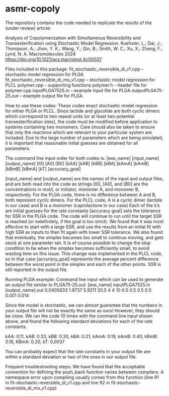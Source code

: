 # asmr-copoly
The repository contains the code needed to replicate the results of the (under review) article:

Analysis of Copolymerization with Simultaneous Reversibility and Transesterification using Stochastic Model Regression. Kuehster, L.; Dai, J.; Thompson, A.; Jhon, Y. K.; Wang, Y.; Qin, B.; Smith, W. C.; Xu, X.; Zhang, F.; Lynd, N. A. Macromolecules 2024 
https://doi.org/10.1021/acs.macromol.4c00037 

Files included in this package: fit_stochastic_reversible_di_v1.cpp –
stochastic model regression for PLGA
fit_stochastic_reversible_di_mo_v1.cpp – stochastic model regression for
PLCL polymer.cpp – supporting functions polymer.h – header file for
polymer.cpp inputPLGA7525.in – example input file for PLGA
outputPLGA75-25.out – example output file for PLGA

How to use these codes: These codes enact stochastic model regression
for either PLGA or PLCL. Since lactide and glycolide are both cyclic
dimers which correspond to two repeat units (or at least two potential
transesterification sites), the code must be modified before application
to systems containing two monomers. Care should also be taken to ensure
that only the reactions which are relevant to your particular system are
included. Due to the large number of parameters which are being
simulated, it is important that reasonable initial guesses are obtained
for all parameters.

The command line input order for both codes is: [exe_name] [input_name]
[output_name] [I0] [A0] [B0] [kAA] [kAB] [kBB] [kBA] [kAmA] [kAmB]
[kBmB] [kBmA] [kT] [accuracy_goal]

[input_name] and [output_name] are the names of the input and output
files, and are both read into the code as strings [I0], [A0], and [B0]
are the concentrations in mol/L or initiator, monomer A, and monomer B,
respectively. For the PLGA code, there is no difference between A and B,
both represent cyclic dimers. For the PLCL code, A is a cyclic dimer
(lactide in our case) and B is a monomer (caprolactone in our case) Each
of the k’s are initial guesses for the rate constants [accuracy goal]
sets the tolerance for SSR in the PLGA code. The code will continue to
run until the target SSR is reached (or indefinitely, if the goal is too
strict). We found that it was most effective to start with a large SSR,
and use the results from an initial fit with high SSR as inputs to then
fit again with lower SSR tolerance. We also found that eventually, the
simplex becomes too small to continue moving, and gets stuck at one
parameter set. It is of course possible to change the stop condition to
be when the simplex becomes sufficiently small, to avoid wasting time on
this issue. This change was implemented in the PLCL code, so in that
case [accuracy_goal] represents the average percent difference between
the worst point in the simplex and each of the other points. SSR is
still reported in the output file.

Running PLGA example: Command line input which can be used to generate
an output file similar to PLGA75-25.out: [exe_name] inputPLGA7525.in
[output_name].out 0.0405833 1.9737 5.9211 20.5 4 4 10 0.5 0.5 0.5 0.5
0.001 0.014

Since the model is stochastic, we can almost guarantee that the numbers
in your output file will not be exactly the same as ours! However, they
should be close. We ran the code 10 times with the command line input
shown above, and found the following standard deviations for each of the
rate constants.

kAA: 0.11, kAB: 0.33, kBB: 0.30, kBA: 0.21, kAmA: 0.19, kAmB: 0.40, 
kBmB: 0.16, KBmA: 0.20, kT: 0.0037

You can probably expect that the rate constants in your output file are
within a standard deviation or two of the ones in our output file.

Frequent troubleshooting steps: We have found that the acceptable
convention for defining the push_back function varies between compilers.
A namespace error upon compiling usually comes from this function (line
91 in fit-stochastic-reversible_di_v1.cpp and line 92 in
fit-stochastic-reversible_di_mo_v1.cpp)
